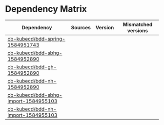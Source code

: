 # Dependency Matrix

Dependency | Sources | Version | Mismatched versions
---------- | ------- | ------- | -------------------
[cb-kubecd/bdd-spring-1584951743](https://github.com/cb-kubecd/bdd-spring-1584951743.git) |  | []() | 
[cb-kubecd/bdd-sbhg-1584952890](https://github.com/cb-kubecd/bdd-sbhg-1584952890.git) |  | []() | 
[cb-kubecd/bdd-gh-1584952890](https://github.com/cb-kubecd/bdd-gh-1584952890.git) |  | []() | 
[cb-kubecd/bdd-nh-1584952890](https://github.com/cb-kubecd/bdd-nh-1584952890.git) |  | []() | 
[cb-kubecd/bdd-sbhg-import-1584955103](https://github.com/cb-kubecd/bdd-sbhg-import-1584955103.git) |  | []() | 
[cb-kubecd/bdd-nh-import-1584955103](https://github.com/cb-kubecd/bdd-nh-import-1584955103.git) |  | []() | 
